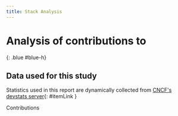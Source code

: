 ```yaml
---
title: Stack Analysis
---
```


# Analysis of contributions to 
{: .blue #blue-h}

## Data used for this study

Statistics used in this report are dynamically collected from [CNCF's devstats server](https://devstats.cncf.io/){: #itemLink }

<div id="selection"></div>

Contributions

<div class="graph" data-kind="stack" data-metric="hcomcontributions" data-periods="w,m,y,y10"></div>

<script src="js/script.js" data-kind="stack" data-read-query="true"></script>